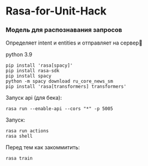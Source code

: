 # Rasa-for-Unit-Hack

### Модель для распознавания запросов 
Определяет intent и entities и отправляет на сервер🤯


python 3.9

````
pip install 'rasa[spacy]'
pip install rasa-sdk
pip install spacy
python -m spacy download ru_core_news_sm
pip install 'rasa[transformers] transformers'
````

Запуск api (для бека):
````
rasa run --enable-api --cors "*" -p 5005
````

Запуск:
````
rasa run actions
rasa shell
````

Перед тем как закоммитить:
````
rasa train
````